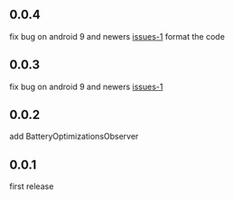 ## 0.0.4

fix bug on android 9 and newers [issues-1](https://github.com/Ali1Ammar/optimization_battery/issues/1)
format the code

## 0.0.3

fix bug on android 9 and newers [issues-1](https://github.com/Ali1Ammar/optimization_battery/issues/1)

## 0.0.2

add BatteryOptimizationsObserver 

## 0.0.1

first release